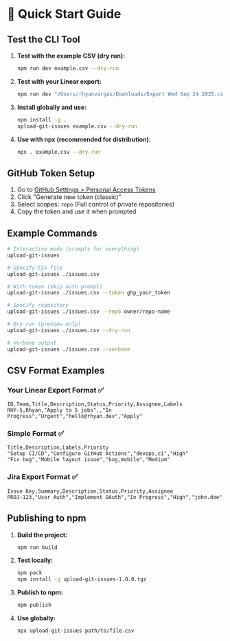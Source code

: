 # 🚀 Quick Start Guide

## Test the CLI Tool

1. **Test with the example CSV (dry run):**
   ```bash
   npm run dev example.csv --dry-run
   ```

2. **Test with your Linear export:**
   ```bash
   npm run dev "/Users/rhyanvargas/Downloads/Export Wed Sep 24 2025.csv" --dry-run
   ```

3. **Install globally and use:**
   ```bash
   npm install -g .
   upload-git-issues example.csv --dry-run
   ```

4. **Use with npx (recommended for distribution):**
   ```bash
   npx . example.csv --dry-run
   ```

## GitHub Token Setup

1. Go to [GitHub Settings > Personal Access Tokens](https://github.com/settings/tokens)
2. Click "Generate new token (classic)"
3. Select scopes: `repo` (Full control of private repositories)
4. Copy the token and use it when prompted

## Example Commands

```bash
# Interactive mode (prompts for everything)
upload-git-issues

# Specify CSV file
upload-git-issues ./issues.csv

# With token (skip auth prompt)
upload-git-issues ./issues.csv --token ghp_your_token

# Specify repository
upload-git-issues ./issues.csv --repo owner/repo-name

# Dry run (preview only)
upload-git-issues ./issues.csv --dry-run

# Verbose output
upload-git-issues ./issues.csv --verbose
```

## CSV Format Examples

### Your Linear Export Format ✅
```csv
ID,Team,Title,Description,Status,Priority,Assignee,Labels
RHY-5,Rhyan,"Apply to 5 jobs",,"In Progress","Urgent","hello@rhyan.dev","Apply"
```

### Simple Format ✅
```csv
Title,Description,Labels,Priority
"Setup CI/CD","Configure GitHub Actions","devops,ci","High"
"Fix bug","Mobile layout issue","bug,mobile","Medium"
```

### Jira Export Format ✅
```csv
Issue Key,Summary,Description,Status,Priority,Assignee
PROJ-123,"User Auth","Implement OAuth","In Progress","High","john.doe"
```

## Publishing to npm

1. **Build the project:**
   ```bash
   npm run build
   ```

2. **Test locally:**
   ```bash
   npm pack
   npm install -g upload-git-issues-1.0.0.tgz
   ```

3. **Publish to npm:**
   ```bash
   npm publish
   ```

4. **Use globally:**
   ```bash
   npx upload-git-issues path/to/file.csv
   ```
